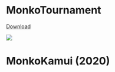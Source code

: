 <h1>MonkoTournament</h1>	

[Download](https://monko.s-ul.eu/9ZvDnM3f)

![](https://user-images.githubusercontent.com/83289214/137596808-51365ba9-38f9-456f-9637-8d46e2af1035.jpg)

<h1>MonkoKamui (2020)</h1>


